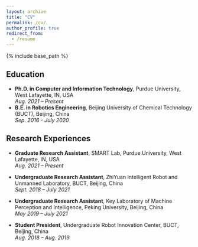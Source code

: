 ```yaml
---
layout: archive
title: "CV"
permalink: /cv/
author_profile: true
redirect_from:
  - /resume
---
```


{% include base_path %}

## Education
* **Ph.D. in Computer and Information Technology**, Purdue University, West Lafayette, IN, USA  
  *Aug. 2021 – Present* 
* **B.E. in Robotics Engineering**, Beijing University of Chemical Technology (BUCT), Beijing, China  
  *Sep. 2016 - July 2020*

## Research Experiences

* **Graduate Research Assistant**, SMART Lab, Purdue University, West Lafayette, IN, USA  
  *Aug. 2021 – Present*  

* **Undergraduate Research Assistant**, ZhiYuan Intelligent Robot and Unmanned Laboratory, BUCT, Beijing, China  
  *Sept. 2018 – July 2021*  
  
* **Undergraduate Research Assistant**, Key Laboratory of Machine Perception and Intelligence, Peking University, Beijing, China  
  *May 2019 – July 2021*  
  
* **Student President**, Undergraduate Robot Innovation Center, BUCT, Beijing, China  
  *Aug. 2018 – Aug. 2019*  
  

